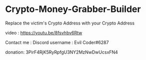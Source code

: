 # Crypto-Money-Grabber-Builder

Replace the victim's Crypto Address with your Crypto Address

video : https://youtu.be/8fsvhbv6Rtw


Contact me :
Discord username : Evil Coder#6287


donation:
3PirF4RjK5RyRpfgU3NY2MzNwDwUcsxFN4
